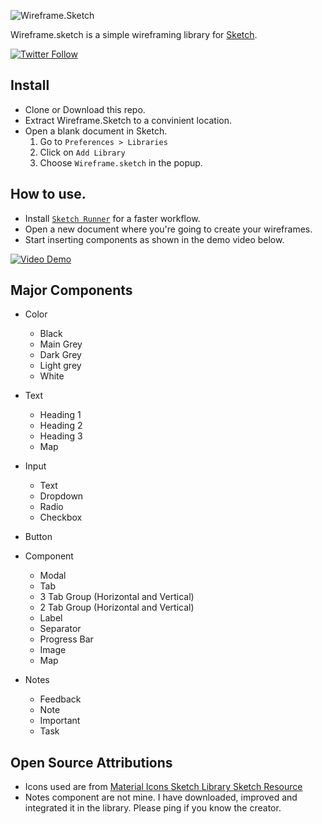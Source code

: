 ![Wireframe.Sketch](https://www.dropbox.com/s/wci9662ccvvrxpe/Wireframesketchheader-01.png?raw=1)

Wireframe.sketch is a simple wireframing library for [Sketch](https://www.sketchapp.com/).

[![Twitter Follow](https://img.shields.io/twitter/follow/nashvail.svg?style=social)](https://twitter.com/nashvail)

## Install
+ Clone or Download this repo.
+ Extract Wireframe.Sketch to a convinient location.
+ Open a blank document in Sketch.
  1. Go to `Preferences > Libraries`
  2. Click on `Add Library`
  3. Choose `Wireframe.sketch` in the popup.

## How to use.
+ Install [`Sketch Runner`](http://sketchrunner.com/) for a faster workflow.
+ Open a new document where you're going to create your wireframes.
+ Start inserting components as shown in the demo video below.

[![Video Demo](https://img.youtube.com/vi/Ainfz72SJ20/0.jpg)](https://www.youtube.com/watch?v=Ainfz72SJ20)


## Major Components
* Color
    *   Black 
    *   Main Grey
    *   Dark Grey
    *   Light grey
    *   White
    
* Text
     *  Heading 1
     *  Heading 2
     *  Heading 3
     *  Map
* Input
    * Text
    * Dropdown
    * Radio
    * Checkbox
* Button
* Component
    * Modal
    * Tab
    * 3 Tab Group (Horizontal and Vertical)
    * 2 Tab Group (Horizontal and Vertical)
    * Label
    * Separator
    * Progress Bar
    * Image
    * Map
* Notes
    * Feedback
    * Note
    * Important
    * Task

## Open Source Attributions
+ Icons used are from [Material Icons Sketch Library Sketch Resource](https://www.sketchappsources.com/free-source/3022-material-icons-sketch-library-with-color-overrides.html)
+ Notes component are not mine. I have downloaded, improved and integrated it in the library. Please ping if you know the creator.
